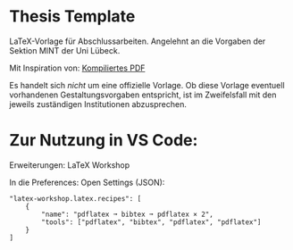 # Thesis Template

LaTeX-Vorlage für Abschlussarbeiten. Angelehnt an die Vorgaben der Sektion MINT der Uni Lübeck.

Mit Inspiration von: [Kompiliertes PDF](https://malteschmitz.github.io/latex-thesis/thesis.pdf)

Es handelt sich _nicht_ um eine offizielle Vorlage. Ob diese Vorlage eventuell vorhandenen Gestaltungsvorgaben entspricht, ist im Zweifelsfall mit den jeweils zuständigen Institutionen abzusprechen.


# Zur Nutzung in VS Code:

Erweiterungen: LaTeX Workshop

In die Preferences: Open Settings (JSON):

    "latex-workshop.latex.recipes": [
        {
            "name": "pdflatex ➞ bibtex ➞ pdflatex × 2",
            "tools": ["pdflatex", "bibtex", "pdflatex", "pdflatex"]
        }
    ]
